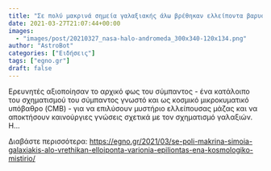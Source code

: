 ```yaml
---
title: "Σε πολύ μακρινά σημεία γαλαξιακής άλω βρέθηκαν ελλείποντα βαρυόνια επιλύοντας ένα κοσμολογικό μυστήριο"
date: 2021-03-27T21:07:44+00:00
images:
  - "images/post/20210327_nasa-halo-andromeda_300x340-120x134.png"
author: "AstroBot"
categories: ["Ειδήσεις"]
tags: ["egno.gr"]
draft: false
---
```


Ερευνητές αξιοποίησαν το αρχικό φως του σύμπαντος - ένα κατάλοιπο του σχηματισμού του σύμπαντος γνωστό και ως κοσμικό μικροκυματικό υπόβαθρο (CMB) - για να επιλύσουν μυστήριο ελλείπουσας μάζας και να αποκτήσουν καινούργιες γνώσεις σχετικά με τον σχηματισμό γαλαξιών. Η...

Διαβάστε περισσότερα: https://egno.gr/2021/03/se-poli-makrina-simoia-galaxiakis-alo-vrethikan-elloiponta-varionia-epiliontas-ena-kosmologiko-mistirio/
